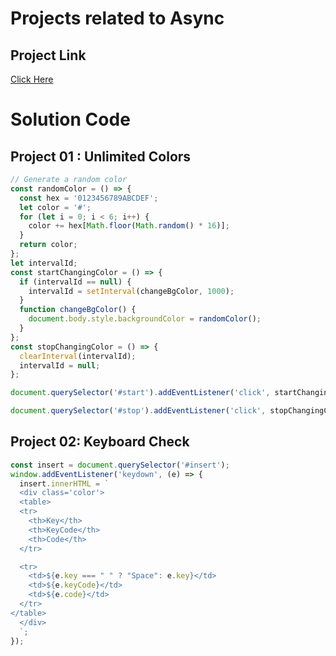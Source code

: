 # Projects related to Async

## Project Link
[Click Here](https://stackblitz.com/edit/dom-project-chaiaurcode-pkureq24?file=index.html)

# Solution Code

## Project 01 : Unlimited Colors

```javascript
// Generate a random color
const randomColor = () => {
  const hex = '0123456789ABCDEF';
  let color = '#';
  for (let i = 0; i < 6; i++) {
    color += hex[Math.floor(Math.random() * 16)];
  }
  return color;
};
let intervalId;
const startChangingColor = () => {
  if (intervalId == null) {
    intervalId = setInterval(changeBgColor, 1000);
  }
  function changeBgColor() {
    document.body.style.backgroundColor = randomColor();
  }
};
const stopChangingColor = () => {
  clearInterval(intervalId);
  intervalId = null;
};

document.querySelector('#start').addEventListener('click', startChangingColor);

document.querySelector('#stop').addEventListener('click', stopChangingColor);
```

## Project 02: Keyboard Check

```javascript
const insert = document.querySelector('#insert');
window.addEventListener('keydown', (e) => {
  insert.innerHTML = `
  <div class='color'>
  <table>
  <tr>
    <th>Key</th>
    <th>KeyCode</th>
    <th>Code</th>
  </tr>

  <tr>
    <td>${e.key === " " ? "Space": e.key}</td>
    <td>${e.keyCode}</td>
    <td>${e.code}</td>
  </tr>
</table>
  </div>
  `;
});
```